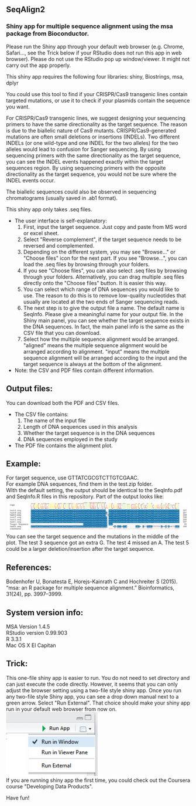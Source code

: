 ## SeqAlign2
### Shiny app for multiple sequence alignment using the msa package from Bioconductor.

Please run the Shiny app through your default web browser (e.g. Chrome, Safari..., see the Trick below if your RStudio does not run this app in web browser). Please do not use the RStudio pop up window/viewer. It might not carry out the app properly.

This shiny app requires the following four libraries: 
shiny, Biostrings, msa, dplyr  

You could use this tool to find if your CRISPR/Cas9 transgenic lines contain targeted mutations, or use it to check if your plasmids contain the sequence you want.  

For CRISPR/Cas9 transgenic lines, we suggest designing your sequencing primers to have the same directionality as the target sequence. The reason is due to the biallelic nature of Cas9 mutants. CRISPR/Cas9-generated mutations are often small deletions or insertions (INDELs). Two different INDELs (or one wild-type and one INDEL for the two alleles) for the two alleles would lead to confusion for Sanger sequencing. By using sequencing primers with the same directionality as the target sequence, you can see the INDEL events happened exactly within the target sequences region. By using sequencing primers with the opposite directionality as the target sequence, you would not be sure where the INDEL events occur.

The biallelic sequences could also be observed in sequencing chromatograms (usually saved in .ab1 format).

This shiny app only takes .seq files.

  * The user interface is self-explanatory:  
    1. First, input the target sequence. Just copy and paste from MS word or excel sheet. 
    2. Select "Reverse complement", if the target sequence needs to be reversed and complemented.
    3. Depending on the different system, you may see "Browse..." or "Choose files" icon for the next part. If you see "Browse...", you can load the .seq files by browsing through your folders.
    4. If you see "Choose files", you can also select .seq files by browsing through your folders. Alternatively, you can drag multiple .seq files directly onto the "Choose files" button. It is easier this way.
    5. You can select which range of DNA sequences you would like to use. The reason to do this is to remove low-quality nucleotides that usually are located at the two ends of Sanger sequencing reads.  
    6. The next step is to give the output file a name. The default name is SeqInfo. Please give a meaningful name for your output file. In the Shiny main panel, you can see whether the target sequence exists in the DNA sequences. In fact, the main panel info is the same as the CSV file that you can download.
    7. Select how the multiple sequence alignment would be arranged. "aligned" means the multiple sequence alignment would be arranged according to alignment. "input" means the multiple sequence alignment will be arranged according to the input and the target sequence is always at the bottom of the alignment. 
  * Note: the CSV and PDF files contain different information. 

## Output files:
You can download both the PDF and CSV files.  
  * The CSV file contains: 
    1. The name of the input file
    2. Length of DNA sequences used in this analysis
    3. Whether the target sequence is in the DNA sequences
    4. DNA sequences employed in the study
  * The PDF file contains the alignment plot.

## Example:
For target sequence, use GTTATCGCGTCTTGTCGAAC.  
For example DNA sequences, find them in the test.zip folder.  
WIth the default setting, the output should be identical to the SeqInfo.pdf and SeqInfo.R files in this repository. 
Part of the output looks like:
![image](https://github.com/hsinyenwu/SeqAlign2/blob/master/partial_output.png "output") 
You can see the target sequence and the mutations in the middle of the plot.
The test 3 sequence got an extra G. The test 4 missed an A. The test 5 could be a larger deletion/insertion after the target sequence.

## References:
Bodenhofer U, Bonatesta E, Horejs-Kainrath C and Hochreiter S (2015). “msa: an R package for multiple sequence alignment.” Bioinformatics, 31(24), pp. 3997–3999.

## System version info:
MSA Version 1.4.5  
RStudio version 0.99.903  
R 3.3.1  
Mac OS X El Capitan  

## Trick:
This one-file shiny app is easier to run. You do not need to set directory and can just execute the code directly. However, it seems that you can only adjust the browser setting using a two-file style shiny app. Once you run any two-file style Shiny app, you can see a drop down manual next to a green arrow. Select "Run External". That choice should make your shiny app run in your default web browser from now on.  
<img src="https://github.com/hsinyenwu/SeqAlign2/blob/master/external.png" width="250">   
If you are running shiny app the first time, you could check out the Coursera course "Developing Data Products". 

Have fun!
